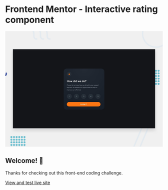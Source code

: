 # Frontend Mentor - Interactive rating component

![Design preview for the Interactive rating component coding challenge](./design/desktop-preview.jpg)

## Welcome! 👋

Thanks for checking out this front-end coding challenge.

[View and test live site](https://kriledins.github.io/interactive-rating-component/)
